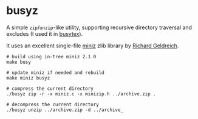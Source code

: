 # busyz

A simple `zip`/`unzip`-like utility, supporting recursive directory traversal and excludes (I used it in [busytex](https://github.com/busytex/busyide)).

It uses an excellent single-file [miniz](https://github.com/richgel999/miniz) zlib library by [Richard Geldreich](https://twitter.com/richgel999).

```shell
# build using in-tree miniz 2.1.0
make busy

# update miniz if needed and rebuild
make miniz busyz

# compress the current directory
./busyz zip -r -x miniz.c -x minizip.h ../archive.zip .

# decompress the current directory
./busyz unzip ../archive.zip -d ../archive_
```
